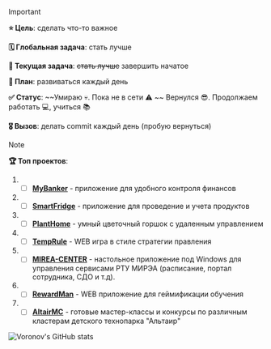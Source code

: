 > [!IMPORTANT]
> **⭐ Цель**: сделать что-то важное
> 
> **🗓️ Глобальная задача**: стать лучше
>
> **📃 Текущая задача**: ~~стать лучше~~ завершить начатое
>
> **📝 План**: развиваться каждый день
>
> **✅ Статус**: ~~Умираю 💀. Пока не в сети ⚠️ ~~ Вернулся 😎. Продолжаем работать 💻, учиться 📚
>
> **🎖️ Вызов**: делать commit каждый день (пробую вернуться)


> [!NOTE]
> **🏆 Топ проектов**:
> 1. - [ ] **[MyBanker](https://github.com/voronov-nikita/MyBanker)** - приложение для удобного контроля финансов
> 
> 2. - [ ] **[SmartFridge](https://github.com/voronov-nikita/SmartFridge)** - приложение для проведение и учета продуктов
>
> 3. - [ ] **[PlantHome](https://github.com/voronov-nikita/PlantHome)** - умный цветочный горшок с удаленным управлением
>
> 4. - [ ] **[TempRule](https://github.com/voronov-nikita/TempRule)** - WEB игра в стиле стратегии правления
>
> 5. - [ ] **[MIREA-CENTER](https://github.com/voronov-nikita/MIREA-Center)** - настольное приложение под Windows для управления сервисами РТУ МИРЭА (расписание, портал сотрудника, СДО и т.д).
>
> 6. - [ ] **[RewardMan](https://github.com/KVBO31/RewardMan)** - WEB приложение для геймификации обучения
>
> 7. - [ ] **[AltairMC](https://github.com/voronov-nikita/AltairMC)** - готовые мастер-классы и конкурсы по различным кластерам детского технопарка "Альтаир"



![Voronov's GitHub stats](https://github-readme-stats.vercel.app/api?username=voronov-nikita&theme=calm_pink&show_icons=true)

